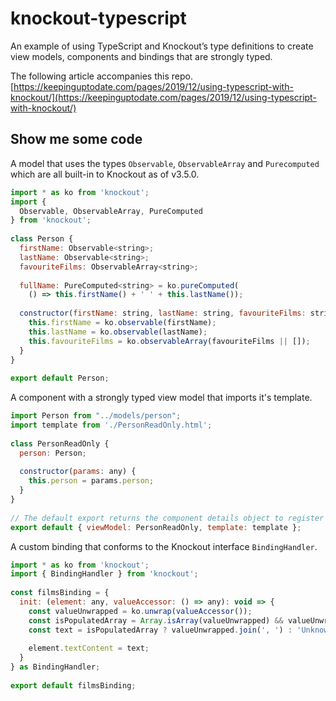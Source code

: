 # knockout-typescript
An example of using TypeScript and Knockout’s type definitions to create view models, components and bindings that are strongly typed.

The following article accompanies this repo.  
[https://keepinguptodate.com/pages/2019/12/using-typescript-with-knockout/](https://keepinguptodate.com/pages/2019/12/using-typescript-with-knockout/)

## Show me some code
A model that uses the types `Observable`, `ObservableArray` and `Purecomputed` which are all built-in to Knockout as of v3.5.0.
```javascript
import * as ko from 'knockout';  
import {
  Observable, ObservableArray, PureComputed
} from 'knockout';  
  
class Person {  
  firstName: Observable<string>;  
  lastName: Observable<string>;  
  favouriteFilms: ObservableArray<string>;  
  
  fullName: PureComputed<string> = ko.pureComputed(
    () => this.firstName() + ' ' + this.lastName());  
  
  constructor(firstName: string, lastName: string, favouriteFilms: string[] | null) {  
    this.firstName = ko.observable(firstName);  
    this.lastName = ko.observable(lastName);  
    this.favouriteFilms = ko.observableArray(favouriteFilms || []);  
  }  
}  
  
export default Person;
```

A component with a strongly typed view model that imports it's template.
```javascript
import Person from "../models/person";  
import template from './PersonReadOnly.html';  
  
class PersonReadOnly {  
  person: Person;  
  
  constructor(params: any) {  
    this.person = params.person;  
  }  
}  
  
// The default export returns the component details object to register with KO  
export default { viewModel: PersonReadOnly, template: template };
```

A custom binding that conforms to the Knockout interface `BindingHandler`.
```javascript
import * as ko from 'knockout';
import { BindingHandler } from 'knockout';  
  
const filmsBinding = {  
  init: (element: any, valueAccessor: () => any): void => {  
    const valueUnwrapped = ko.unwrap(valueAccessor());  
    const isPopulatedArray = Array.isArray(valueUnwrapped) && valueUnwrapped.length > 0;  
    const text = isPopulatedArray ? valueUnwrapped.join(', ') : 'Unknown';  
  
    element.textContent = text;  
  }  
} as BindingHandler;  
  
export default filmsBinding;
```